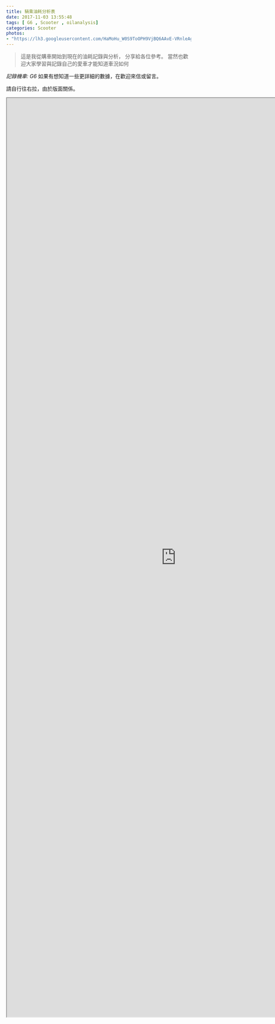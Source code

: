 ```yaml
---
title: 騎乘油耗分析表
date: 2017-11-03 13:55:48
tags: [ G6 , Scooter , oilanalysis]
categories: Scooter
photos:
- "https://lh3.googleusercontent.com/HaMoHu_W0S9ToOPH9VjBQ6AAvE-VRnleAg3yETquRfC8fSBqnnznzU0zIC2aTl0CNiWfdvhoHgzmN72-xD4oBfl2MMgyAyctCddW6cPOhyOVc357gIvtkGc23Kvjak-vu4UEc2avdC1CrYzJCFTLmmTjFqPmiOYQ97rxB75dPHQhba2DUuZkaFZqjB0mg6fjWn13guAO3ZYfiLu79XyJOao3xuEOAvizd4qo7bnvNtDs70RWbeW9J4ZCiL-DVWpAjQGJwlVhb2zI21a9K9PsJjH8FB_nJPLRH0um4wsmXHCv14oXKiHVTGNmpuyZ9f1r6jXaUExjd7IdRit3AEmjLUl_qVo4tLUt9jhag_OC2smA2jL_5mvUKTu1vjGv4lWmZQEH04HPDrMvuhMGkAl3YwYZJsuwraBUlKEhrhmsDtYOEYyFzRbn6reZkj9GCAypvz-FgCeXsnWl_-qlX_VDikJgbCkCejS8293uyEh3NfEtGhUOvVfVdoPBQfa49yEHIZkscBbelF2F44Nygu0Ii29R67E68Pf6lzbOV1WjcGGiMQpA4KPlomGxxQ1Jr5ag22yJiskfkNJL0eUktCUCH_Lg6x3JTVC0YsaDW0YqQ_d8mHatr2iVD47RIXAFFx2wYNKY72bZhRkwGIKVN52Swlm2R0yCi90xZb2xTliDaRcPj6qGCI8gfFcF6T9NiebRyPikTbsjStc9xkWcH7xK3Q9ZtQ=w2160-h1216-no"
---
```

>這是我從購車開始到現在的油耗記錄與分析，
分享給各位參考。
當然也歡迎大家學習與記錄自己的愛車才能知道車況如何

*記錄機車: G6*
如果有想知道一些更詳細的數據，在歡迎來信或留言。

<!--more-->

請自行往右拉，由於版面關係。
<iframe width="920" height="2500" style="float:left" src="https://docs.google.com/spreadsheets/d/e/2PACX-1vS7z5b73MjqNUhhHzGvCml4QiRPqtJPbemdK-rRwSHfm2M0jf3TieVo7Mz6kr79K2DFHbbcCfLwOrnQ/pubhtml?gid=0&amp;single=true&amp;widget=true&amp;headers=false">
</iframe>

